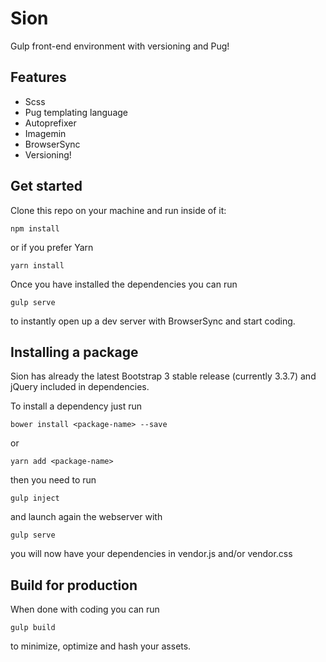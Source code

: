 # Sion
Gulp front-end environment with versioning and Pug!

## Features
- Scss
- Pug templating language
- Autoprefixer
- Imagemin
- BrowserSync
- Versioning!

## Get started
Clone this repo on your machine and run inside of it:

	npm install

or if you prefer Yarn

	yarn install

Once you have installed the dependencies you can run

	gulp serve

to instantly open up a dev server with BrowserSync and start coding.

## Installing a package
Sion has already the latest Bootstrap 3 stable release (currently 3.3.7) and jQuery included in dependencies.

To install a dependency just run

	bower install <package-name> --save

or

	yarn add <package-name>

then you need to run

	gulp inject

and launch again the webserver with

	gulp serve

you will now have your dependencies in vendor.js and/or vendor.css

## Build for production
When done with coding you can run

	gulp build

to minimize, optimize and hash your assets.

